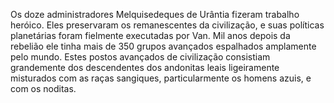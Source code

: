 ﻿Os doze administradores Melquisedeques de Urântia fizeram trabalho heróico. Eles preservaram os remanescentes da civilização, e  suas políticas planetárias foram fielmente executadas por Van. Mil anos depois da rebelião ele tinha mais de 350 grupos avançados espalhados amplamente pelo mundo. Estes postos avançados de civilização consistiam grandemente dos descendentes dos andonitas leais ligeiramente misturados com as raças sangiques, particularmente os homens azuis, e com os noditas.
